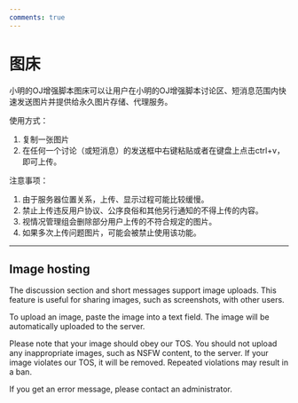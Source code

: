 ```yaml
---
comments: true
---
```

# 图床

小明的OJ增强脚本图床可以让用户在小明的OJ增强脚本讨论区、短消息范围内快速发送图片并提供给永久图片存储、代理服务。

使用方式：

1. 复制一张图片
2. 在任何一个讨论（或短消息）的发送框中右键粘贴或者在键盘上点击ctrl+v，即可上传。

注意事项：

1. 由于服务器位置关系，上传、显示过程可能比较缓慢。
2. 禁止上传违反用户协议、公序良俗和其他另行通知的不得上传的内容。
3. 视情况管理组会删除部分用户上传的不符合规定的图片。
4. 如果多次上传问题图片，可能会被禁止使用该功能。

***

## Image hosting

The discussion section and short messages support image uploads. This feature is useful for sharing images, such as screenshots, with other users.

To upload an image, paste the image into a text field. The image will be automatically uploaded to the server.

Please note that your image should obey our TOS.
You should not upload any inappropriate images, such as NSFW content, to the server.
If your image violates our TOS, it will be removed.
Repeated violations may result in a ban.


If you get an error message, please contact an administrator.